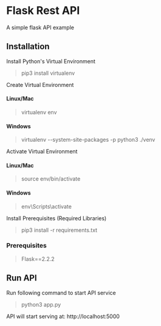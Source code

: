 # Flask Rest API

A simple flask API example

## Installation

Install Python's Virtual Environment

> pip3 install virtualenv

Create Virtual Environment

#### Linux/Mac

> virtualenv env

#### Windows

> virtualenv --system-site-packages -p python3 ./venv

Activate Virtual Environment

#### Linux/Mac

> source env/bin/activate

#### Windows

> env\Scripts\activate

Install Prerequisites (Required Libraries)

> pip3 install -r requirements.txt

### Prerequisites

> Flask==2.2.2

## Run API

Run following command to start API service

> python3 app.py

API will start serving at: http://localhost:5000
